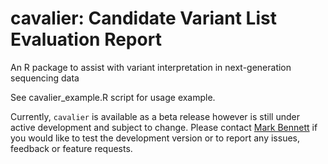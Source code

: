 # cavalier: Candidate Variant List Evaluation Report

An R package to assist with variant interpretation in next-generation sequencing data

See cavalier_example.R script for usage example.

Currently, `cavalier` is available as a beta release however is still under active development and subject to change. Please contact [Mark Bennett](mailto:mark.bennett@wehi.edu.au) if you would like to test the development version or to report any issues, feedback or feature requests.

